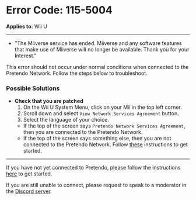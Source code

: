# Error Code: 115-5004
**Applies to:** Wii U

---

- "The Miiverse service has ended. Miiverse and any software features that make use of Miiverse will no longer be available. Thank you for your Interest."

This error should not occur under normal conditions when connected to the Pretendo Network. Follow the steps below to troubleshoot.

### Possible Solutions

- **Check that you are patched**
  1. On the Wii U System Menu, click on your Mii in the top left corner.
  2. Scroll down and select `View Network Services Agreement` button.
  3. Select the language of your choice.
  - If the top of the screen says `Pretendo Network Services Agreement`, then you are connected to the Pretendo Network.
  - If the top of the screen says something else, then you are not connected to the Pretendo Network. Follow [these](/docs/install) instructions to get started.

---

If you have not yet connected to Pretendo, please follow the instructions [here](/docs/install) to get started.

If you are still unable to connect, please request to speak to a moderator in the [Discord server](https://discord.gg/pretendo).

